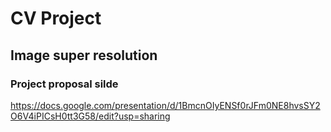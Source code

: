 # CV Project

## Image super resolution

### Project proposal silde

https://docs.google.com/presentation/d/1BmcnOIyENSf0rJFm0NE8hvsSY2O6V4iPICsH0tt3G58/edit?usp=sharing



